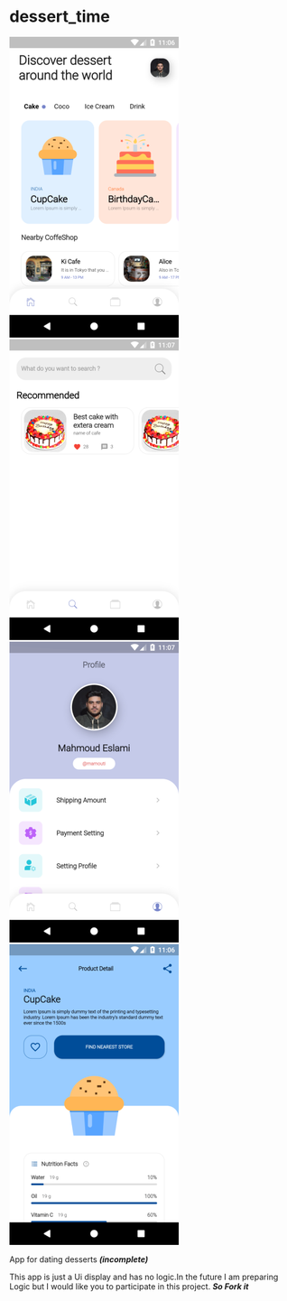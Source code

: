 # dessert_time

![1](https://raw.githubusercontent.com/mahmoud-eslami/dessert_time/master/app_image/Screenshot_1583220996.png)
![2](https://raw.githubusercontent.com/mahmoud-eslami/dessert_time/master/app_image/Screenshot_1583221040.png)
![3](https://raw.githubusercontent.com/mahmoud-eslami/dessert_time/master/app_image/Screenshot_1583221026.png)
![4](https://raw.githubusercontent.com/mahmoud-eslami/dessert_time/master/app_image/Screenshot_1583221000.png)

App for dating desserts ***(incomplete)***

This app is just a Ui display and has no logic.In the future I am preparing Logic but I would like you to participate in this
project. ***So Fork it***
